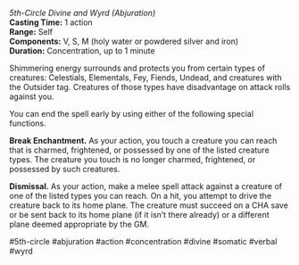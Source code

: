 *5th-Circle Divine and Wyrd (Abjuration)*    
**Casting Time:** 1 action    
**Range:** Self  
**Components:** V, S, M (holy water or powdered silver and iron)  
**Duration:** Concentration, up to 1 minute

Shimmering energy surrounds and protects you from certain types of creatures: Celestials, Elementals, Fey, Fiends, Undead, and creatures with the Outsider tag. Creatures of those types have disadvantage on attack rolls against you.

You can end the spell early by using either of the following special functions.

**Break Enchantment.** As your action, you touch a creature you can reach that is charmed, frightened, or possessed by one of the listed creature types. The creature you touch is no longer charmed, frightened, or possessed by such creatures.

**Dismissal.** As your action, make a melee spell attack against a creature of one of the listed types you can reach. On a hit, you attempt to drive the creature back to its home plane. The creature must succeed on a CHA save or be sent back to its home plane (if it isn’t there already) or a different plane deemed appropriate by the GM.

#5th-circle #abjuration #action #concentration #divine #somatic #verbal #wyrd
